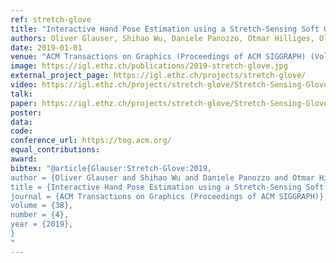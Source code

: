 ```yaml
---
ref: stretch-glove
title: "Interactive Hand Pose Estimation using a Stretch-Sensing Soft Glove"
authors: Oliver Glauser, Shihao Wu, Daniele Panozzo, Otmar Hilliges, Olga Sorkine-Hornung
date: 2019-01-01
venue: "ACM Transactions on Graphics (Proceedings of ACM SIGGRAPH) (Volume: 38, Issue: 4)"
image: https://igl.ethz.ch/publications/2019-stretch-glove.jpg
external_project_page: https://igl.ethz.ch/projects/stretch-glove/
video: https://igl.ethz.ch/projects/stretch-glove/Stretch-Sensing-Glove-2019_video.mp4
talk: 
paper: https://igl.ethz.ch/projects/stretch-glove/Stretch-Sensing-Glove-2019.pdf
poster: 
data: 
code: 
conference_url: https://tog.acm.org/
equal_contributions: 
award: 
bibtex: "@article{Glauser:Stretch-Glove:2019,
author = {Oliver Glauser and Shihao Wu and Daniele Panozzo and Otmar Hilliges and Olga Sorkine-Hornung},
title = {Interactive Hand Pose Estimation using a Stretch-Sensing Soft Glove},
journal = {ACM Transactions on Graphics (Proceedings of ACM SIGGRAPH)},
volume = {38},
number = {4},
year = {2019},
}
"
---
```

